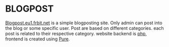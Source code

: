 BLOGPOST
====

<a href="http://blogpost.eu1.frbit.net/">Blogpost.eu1.frbit.net</a> is a simple blogposting site.
Only admin can post into the blog or some specific user.
Post are based on different categories.
each post is related to their respective category.
website backend is <a href="http://au1.php.net/">php</a>,
frontend is created using <a href="http://purecss.io/">Pure</a>.

